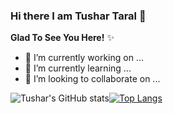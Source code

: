 ### Hi there I am Tushar Taral 👋

**Glad To See You Here!** ✨



- 🔭 I’m currently working on ...
- 🌱 I’m currently learning ...
- 👯 I’m looking to collaborate on ...



![Tushar's GitHub stats](https://github-readme-stats.vercel.app/api?username=TusharTaral&show_icons=true&theme=buefy)[![Top Langs](https://github-readme-stats.vercel.app/api/top-langs/?username=TusharTaral&show_icons=true&theme=buefy&card_width=5)](https://github.com/TusharTaral/github-readme-stats)
